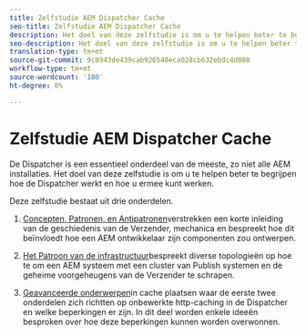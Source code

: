 ```yaml
---
title: Zelfstudie AEM Dispatcher Cache
seo-title: Zelfstudie AEM Dispatcher Cache
description: Het doel van deze zelfstudie is om u te helpen beter te begrijpen hoe de Dispatcher werkt en hoe u ermee kunt werken.
seo-description: Het doel van deze zelfstudie is om u te helpen beter te begrijpen hoe de Dispatcher werkt en hoe u ermee kunt werken.
translation-type: tm+mt
source-git-commit: 9c8943de439cab926540eca028cb632ebdc4d888
workflow-type: tm+mt
source-wordcount: '180'
ht-degree: 0%

---
```



# Zelfstudie AEM Dispatcher Cache

De Dispatcher is een essentieel onderdeel van de meeste, zo niet alle AEM installaties. Het doel van deze zelfstudie is om u te helpen beter te begrijpen hoe de Dispatcher werkt en hoe u ermee kunt werken.

Deze zelfstudie bestaat uit drie onderdelen.

1. [Concepten, Patronen, en Antipatronen](chapter-1.md)verstrekken een korte inleiding van de geschiedenis van de Verzender, mechanica en bespreekt hoe dit beïnvloedt hoe een AEM ontwikkelaar zijn componenten zou ontwerpen.

1. [Het Patroon van de infrastructuur](chapter-2.md)bespreekt diverse topologieën op hoe te om een AEM systeem met een cluster van Publish systemen en de geheime voorgeheugens van de Verzender te schrapen.

1. [Geavanceerde onderwerpen](chapter-3.md)in cache plaatsen waar de eerste twee onderdelen zich richtten op onbewerkte http-caching in de Dispatcher en welke beperkingen er zijn. In dit deel worden enkele ideeën besproken over hoe deze beperkingen kunnen worden overwonnen.
